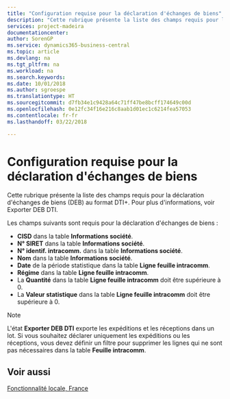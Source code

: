 ```yaml
---
title: "Configuration requise pour la déclaration d'échanges de biens"
description: "Cette rubrique présente la liste des champs requis pour la déclaration d'échanges de biens (DEB) au format DTI+."
services: project-madeira
documentationcenter: 
author: SorenGP
ms.service: dynamics365-business-central
ms.topic: article
ms.devlang: na
ms.tgt_pltfrm: na
ms.workload: na
ms.search.keywords: 
ms.date: 10/01/2018
ms.author: sgroespe
ms.translationtype: HT
ms.sourcegitcommit: d7fb34e1c9428a64c71ff47be8bcff174649c00d
ms.openlocfilehash: 0e12fc34f16e216c8aab1d01ec1c6214fea57053
ms.contentlocale: fr-fr
ms.lasthandoff: 03/22/2018

---
```

# <a name="requirements-for-reporting-declaration-of-trade-in-goods"></a>Configuration requise pour la déclaration d'échanges de biens
Cette rubrique présente la liste des champs requis pour la déclaration d'échanges de biens (DEB) au format DTI+. Pour plus d'informations, voir Exporter DEB DTI.  

Les champs suivants sont requis pour la déclaration d'échanges de biens :  

- **CISD** dans la table **Informations société**.  
- **N° SIRET** dans la table **Informations société**.  
- **N° identif. intracomm.** dans la table **Informations société**.  
- **Nom** dans la table **Informations société**.  
- **Date** de la période statistique dans la table **Ligne feuille intracomm**.  
- **Régime** dans la table **Ligne feuille intracomm**.  
- La **Quantité** dans la table **Ligne feuille intracomm** doit être supérieure à 0.  
- La **Valeur statistique** dans la table **Ligne feuille intracomm** doit être supérieure à 0.  

> [!NOTE]  
>  L'état **Exporter DEB DTI** exporte les expéditions et les réceptions dans un lot. Si vous souhaitez déclarer uniquement les expéditions ou les réceptions, vous devez définir un filtre pour supprimer les lignes qui ne sont pas nécessaires dans la table **Feuille intracomm**.  

## <a name="see-also"></a>Voir aussi  
[Fonctionnalité locale, France](france-local-functionality.md)

